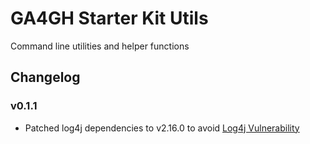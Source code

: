 # GA4GH Starter Kit Utils
Command line utilities and helper functions

## Changelog

### v0.1.1
* Patched log4j dependencies to v2.16.0 to avoid [Log4j Vulnerability](https://www.cisa.gov/uscert/apache-log4j-vulnerability-guidance)
